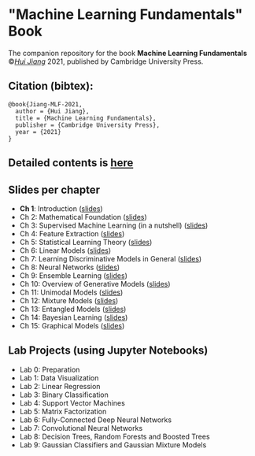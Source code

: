 # "Machine Learning Fundamentals" Book
The companion repository for the book **Machine Learning Fundamentals** ©[*Hui Jiang*](https://wiki.eecs.yorku.ca/user/hj/) 2021, published by Cambridge University Press.

## Citation (bibtex):
```
@book{Jiang-MLF-2021, 
  author = {Hui Jiang},
  title = {Machine Learning Fundamentals}, 
  publisher = {Cambridge University Press},
  year = {2021} 
}
```


## Detailed  contents is [here](materials/DetailedContents.pdf)

## Slides per chapter

- **Ch 1**: Introduction    ([slides](materials/slides/ch1_Introduction.pdf))
- Ch 2:  Mathematical Foundation  ([slides](materials/slides/ch2_Mathematical_Foundation.pdf))
- Ch 3: Supervised Machine Learning (in a nutshell) ([slides](materials/slides/ch3_Supervised_Machine_Learning.pdf))
- Ch 4: Feature Extraction ([slides](materials/slides/ch4_Feature_Extraction.pdf))
- Ch 5: Statistical Learning Theory ([slides](materials/slides/ch5_Statistical_Learning_Theory.pdf))
- Ch 6: Linear Models ([slides](materials/slides/ch6_Linear_Models.pdf))
- Ch 7: Learning Discriminative Models in General ([slides](materials/slides/ch7_Learning_Discriminative_Models.pdf))
- Ch 8: Neural Networks ([slides](materials/slides/ch8_Neural_Networks.pdf))
- Ch 9: Ensemble Learning ([slides](materials/slides/ch9_Ensemble_Learning.pdf))
- Ch 10: Overview of Generative Models ([slides](materials/slides/ch10_Overview_Generative_Models.pdf))
- Ch 11: Unimodal Models ([slides](materials/slides/ch11_Unimodal_Models.pdf))
- Ch 12: Mixture Models ([slides](materials/slides/ch12_Mixture_Models.pdf))
- Ch 13: Entangled Models ([slides](materials/slides/ch13_Entangled_Models.pdf))
- Ch 14: Bayesian Learning ([slides](materials/slides/ch14_Bayesian_Learning.pdf))
- Ch 15: Graphical Models ([slides](materials/slides/ch15_Graphical_Models.pdf))

## Lab Projects (using Jupyter Notebooks)

- Lab 0: Preparation 
- Lab 1: Data Visualization
- Lab 2: Linear Regression
- Lab 3: Binary Classification
- Lab 4: Support Vector Machines
- Lab 5: Matrix Factorization
- Lab 6: Fully-Connected Deep Neural Networks
- Lab 7: Convolutional Neural Networks
- Lab 8: Decision Trees, Random Forests and Boosted Trees
- Lab 9: Gaussian Classifiers and Gaussian Mixture Models

